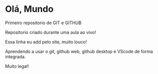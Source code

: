 # Olá, Mundo
 Primeiro repositorio de GIT e GITHUB

Repositorio criado durante uma aula ao vivo!

Essa linha eu add pelo site, muito louco!

Aprendendo a usar o git, github web, github desktop e VScode de forma integrada.

Muito legal!
